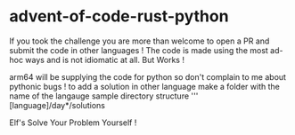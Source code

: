 # advent-of-code-rust-python

If you took the challenge you are more than welcome to open a PR and submit the code in other languages !
The code is made using the most ad-hoc ways and is not idiomatic at all. But Works ! 

arm64 will be supplying the code for python so don't complain to me about pythonic bugs !
to add a solution in other language make a folder with the name of the langauge
sample directory structure 
'''
[language]/day*/solutions

Elf's Solve Your Problem Yourself !
